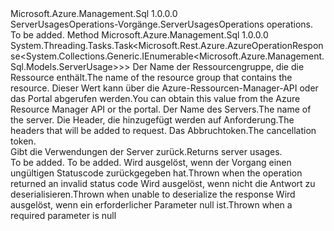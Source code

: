 <Type Name="IServerUsagesOperations" FullName="Microsoft.Azure.Management.Sql.IServerUsagesOperations">
  <TypeSignature Language="C#" Value="public interface IServerUsagesOperations" />
  <TypeSignature Language="ILAsm" Value=".class public interface auto ansi abstract IServerUsagesOperations" />
  <TypeSignature Language="DocId" Value="T:Microsoft.Azure.Management.Sql.IServerUsagesOperations" />
  <TypeSignature Language="VB.NET" Value="Public Interface IServerUsagesOperations" />
  <TypeSignature Language="F#" Value="type IServerUsagesOperations = interface" />
  <AssemblyInfo>
    <AssemblyName>Microsoft.Azure.Management.Sql</AssemblyName>
    <AssemblyVersion>1.0.0.0</AssemblyVersion>
  </AssemblyInfo>
  <Interfaces />
  <Docs>
    <summary>
            <span data-ttu-id="45a99-101">ServerUsagesOperations-Vorgänge.</span><span class="sxs-lookup"><span data-stu-id="45a99-101">ServerUsagesOperations operations.</span></span>
            </summary>
    <remarks>To be added.</remarks>
  </Docs>
  <Members>
    <Member MemberName="ListByServerWithHttpMessagesAsync">
      <MemberSignature Language="C#" Value="public System.Threading.Tasks.Task&lt;Microsoft.Rest.Azure.AzureOperationResponse&lt;System.Collections.Generic.IEnumerable&lt;Microsoft.Azure.Management.Sql.Models.ServerUsage&gt;&gt;&gt; ListByServerWithHttpMessagesAsync (string resourceGroupName, string serverName, System.Collections.Generic.Dictionary&lt;string,System.Collections.Generic.List&lt;string&gt;&gt; customHeaders = null, System.Threading.CancellationToken cancellationToken = null);" />
      <MemberSignature Language="ILAsm" Value=".method public hidebysig newslot virtual instance class System.Threading.Tasks.Task`1&lt;class Microsoft.Rest.Azure.AzureOperationResponse`1&lt;class System.Collections.Generic.IEnumerable`1&lt;class Microsoft.Azure.Management.Sql.Models.ServerUsage&gt;&gt;&gt; ListByServerWithHttpMessagesAsync(string resourceGroupName, string serverName, class System.Collections.Generic.Dictionary`2&lt;string, class System.Collections.Generic.List`1&lt;string&gt;&gt; customHeaders, valuetype System.Threading.CancellationToken cancellationToken) cil managed" />
      <MemberSignature Language="DocId" Value="M:Microsoft.Azure.Management.Sql.IServerUsagesOperations.ListByServerWithHttpMessagesAsync(System.String,System.String,System.Collections.Generic.Dictionary{System.String,System.Collections.Generic.List{System.String}},System.Threading.CancellationToken)" />
      <MemberSignature Language="F#" Value="abstract member ListByServerWithHttpMessagesAsync : string * string * System.Collections.Generic.Dictionary&lt;string, System.Collections.Generic.List&lt;string&gt;&gt; * System.Threading.CancellationToken -&gt; System.Threading.Tasks.Task&lt;Microsoft.Rest.Azure.AzureOperationResponse&lt;seq&lt;Microsoft.Azure.Management.Sql.Models.ServerUsage&gt;&gt;&gt;" Usage="iServerUsagesOperations.ListByServerWithHttpMessagesAsync (resourceGroupName, serverName, customHeaders, cancellationToken)" />
      <MemberType>Method</MemberType>
      <AssemblyInfo>
        <AssemblyName>Microsoft.Azure.Management.Sql</AssemblyName>
        <AssemblyVersion>1.0.0.0</AssemblyVersion>
      </AssemblyInfo>
      <ReturnValue>
        <ReturnType>System.Threading.Tasks.Task&lt;Microsoft.Rest.Azure.AzureOperationResponse&lt;System.Collections.Generic.IEnumerable&lt;Microsoft.Azure.Management.Sql.Models.ServerUsage&gt;&gt;&gt;</ReturnType>
      </ReturnValue>
      <Parameters>
        <Parameter Name="resourceGroupName" Type="System.String" />
        <Parameter Name="serverName" Type="System.String" />
        <Parameter Name="customHeaders" Type="System.Collections.Generic.Dictionary&lt;System.String,System.Collections.Generic.List&lt;System.String&gt;&gt;" />
        <Parameter Name="cancellationToken" Type="System.Threading.CancellationToken" />
      </Parameters>
      <Docs>
        <param name="resourceGroupName">
            <span data-ttu-id="45a99-102">Der Name der Ressourcengruppe, die die Ressource enthält.</span><span class="sxs-lookup"><span data-stu-id="45a99-102">The name of the resource group that contains the resource.</span></span> <span data-ttu-id="45a99-103">Dieser Wert kann über die Azure-Ressourcen-Manager-API oder das Portal abgerufen werden.</span><span class="sxs-lookup"><span data-stu-id="45a99-103">You can obtain this value from the Azure Resource Manager API or the portal.</span></span>
            </param>
        <param name="serverName">
            <span data-ttu-id="45a99-104">Der Name des Servers.</span><span class="sxs-lookup"><span data-stu-id="45a99-104">The name of the server.</span></span>
            </param>
        <param name="customHeaders">
            <span data-ttu-id="45a99-105">Die Header, die hinzugefügt werden auf Anforderung.</span><span class="sxs-lookup"><span data-stu-id="45a99-105">The headers that will be added to request.</span></span>
            </param>
        <param name="cancellationToken">
            <span data-ttu-id="45a99-106">Das Abbruchtoken.</span><span class="sxs-lookup"><span data-stu-id="45a99-106">The cancellation token.</span></span>
            </param>
        <summary>
            <span data-ttu-id="45a99-107">Gibt die Verwendungen der Server zurück.</span><span class="sxs-lookup"><span data-stu-id="45a99-107">Returns server usages.</span></span>
            </summary>
        <returns>To be added.</returns>
        <remarks>To be added.</remarks>
        <exception cref="T:Microsoft.Rest.Azure.CloudException">
            <span data-ttu-id="45a99-108">Wird ausgelöst, wenn der Vorgang einen ungültigen Statuscode zurückgegeben hat.</span><span class="sxs-lookup"><span data-stu-id="45a99-108">Thrown when the operation returned an invalid status code</span></span>
            </exception>
        <exception cref="T:Microsoft.Rest.SerializationException">
            <span data-ttu-id="45a99-109">Wird ausgelöst, wenn nicht die Antwort zu deserialisieren.</span><span class="sxs-lookup"><span data-stu-id="45a99-109">Thrown when unable to deserialize the response</span></span>
            </exception>
        <exception cref="T:Microsoft.Rest.ValidationException">
            <span data-ttu-id="45a99-110">Wird ausgelöst, wenn ein erforderlicher Parameter null ist.</span><span class="sxs-lookup"><span data-stu-id="45a99-110">Thrown when a required parameter is null</span></span>
            </exception>
      </Docs>
    </Member>
  </Members>
</Type>